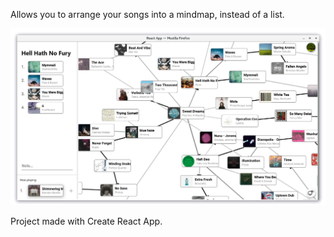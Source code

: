 Allows you to arrange your songs into a mindmap, instead of a list.

![Screenshot](./screenshot.png)

Project made with Create React App.